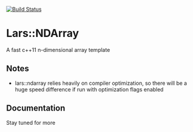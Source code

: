 [![Build Status](https://travis-ci.com/TheLartians/NDArray2.svg?branch=master)](https://travis-ci.com/TheLartians/NDArray)

# Lars::NDArray
A fast c++11 n-dimensional array template

## Notes
- lars::ndarray relies heavily on compiler optimization, so there will be a huge speed difference if run with optimization flags enabled

## Documentation
Stay tuned for more

